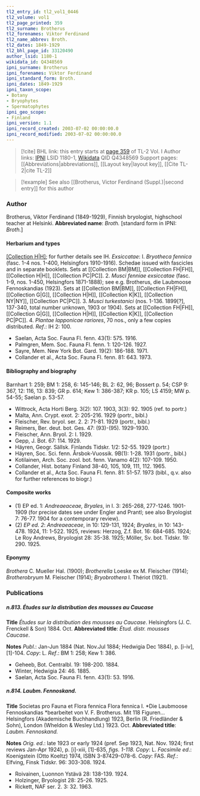 ```yaml
---
tl2_entry_id: tl2_vol1_0446
tl2_volume: vol1
tl2_page_printed: 359
tl2_surname: Brotherus
tl2_forenames: Viktor Ferdinand
tl2_name_abbrev: Broth.
tl2_dates: 1849-1929
tl2_bhl_page_id: 33120490
author_lsid: 1180-1
wikidata_id: Q4348569
ipni_surname: Brotherus
ipni_forenames: Viktor Ferdinand
ipni_standard_form: Broth.
ipni_dates: 1849-1929
ipni_taxon_scope: 
- Botany
- Bryophytes
- Spermatophytes
ipni_geo_scope: 
- Finland
ipni_version: 1.1
ipni_record_created: 2003-07-02 00:00:00.0
ipni_record_modified: 2003-07-02 00:00:00.0
---
```


> [!cite] BHL link: this entry starts at [page 359](https://www.biodiversitylibrary.org/page/33120490) of TL-2 Vol. I
> Author links: [IPNI](https://www.ipni.org/a/1180-1) LSID 1180-1, [Wikidata](https://www.wikidata.org/wiki/Q4348569) QID Q4348569
> Support pages: [[Abbreviations|abbreviations]], [[Layout key|layout key]], [[Cite TL-2|cite TL-2]]

> [!example] See also [[Brotherus, Victor Ferdinand (Suppl.)|second entry]] for this author

### Author

Brotherus, Viktor Ferdinand (1849-1929), Finnish bryologist, highschool teacher at Helsinki. 
**Abbreviated name**: *Broth.* \[standard form in IPNI: *Broth.*\]

#### Herbarium and types

[[Collection H|H]](120.000); for further details see IH.
*Exsiccatae*: I. *Bryotheca fennica* (fasc. 1-4 nos. 1-400, Helsingfors 1910-1916). Schedae issued with fascicles and in separate booklets. Sets at [[Collection BM|BM]], [[Collection FH|FH]], [[Collection H|H]], [[Collection PC|PC]].
2. *Musci fenniae exsiccatae* (fasc. 1-9, nos. 1-450, Helsingfors 1871-1888); see e.g. Brotherus, die Laubmoose Fennoskandias (1923). Sets at [[Collection BM|BM]], [[Collection FH|FH]], [[Collection G|G]], [[Collection H|H]], [[Collection K|K]], [[Collection NY|NY]], [[Collection PC|PC]].
3. *Musci turkestanici* (nos. 1-136. 1899\[?\], 137-340, total number unknown, 1903 or 1904). Sets at [[Collection FH|FH]], [[Collection G|G]], [[Collection H|H]], [[Collection K|K]], [[Collection PC|PC]].
4. *Plantae lapponicae rariores*, 70 nos., only a few copies distributed.
*Ref*.: IH 2: 100.
- Saelan, Acta Soc. Fauna Fl. fenn. 43(1): 575. 1916.
- Palmgren, Mem. Soc. Fauna Fl. fenn. 1: 120-126. 1927.
- Sayre, Mem. New York Bot. Gard. 19(2): 186-188. 1971.
- Collander et al., Acta Soc. Fauna Fl. fenn. 81: 643. 1973.

#### Bibliography and biography

Barnhart 1: 259; BM 1: 258, 6: 145-146; BL 2: 62, 96; Bossert p. 54; CSP 9: 367, 12: 116, 13: 839; GR p. 614; Kew 1: 386-387; KR p. 105; LS 4159; MW p. 54-55; Saelan p. 53-57.
- Wittrock, Acta Horti Berg. 3(2): 107. 1903, 3(3): 92. 1905 (ref. to portr.)
- Malta, Ann. Crypt. exot. 2: 205-216. 1929 (portr., bibl.)
- Fleischer, Rev. bryol. ser. 2. 2: 71-81. 1929 (portr., bibl.)
- Reimers, Ber. deut. bot. Ges. 47: (93)-(95). 1929-1930.
- Fleischer, Ann. Bryol. 2: I. 1929.
- Gepp, J. Bot. 67: 114. 1929.
- Häyren, Geogr. Sällsk. Finlands Tidskr. 1/2: 52-55. 1929 (portr.)
- Häyren, Soc. Sci. fenn. Årsbok-Vuossik. 9B(1): 1-28. 1931 (portr., bibl.)
- Kotilainen, Arch. Soc. zool. bot. fenn. Vanamo 4(2): 107-109. 1950.
- Collander, Hist. botany Finland 38-40, 105, 109, 111, 112. 1965.
- Collander et al., Acta Soc. Fauna Fl. fenn. 81: 51-57. 1973 (bibl., q.v. also for further references to biogr.)

#### Composite works

- (1) EP ed. 1: *Andreaeaceae, Bryales*, in I. 3: 265-268, 277-1246. 1901-1909 (for precise dates see under Engler and Prantl; see also Bryologist 7: 76-77. 1904 for a contemporary review).
- (2) *EP ed. 2*: *Andreaeaceae*, in 10: 129-131, 1924; *Bryales*, in 10: 143-478. 1924, 11: 1-522. 1925, reviews: Herzog, Z.f. Bot. 16: 684-685. 1924; Le Roy Andrews, Bryologist 28: 35-38. 1925; Möller, Sv. bot. Tidskr. 19: 290. 1925.

#### Eponymy

*Brothera* C. Mueller Hal. (1900); *Brotherella* Loeske ex M. Fleischer (1914); *Brotherobryum* M. Fleischer (1914); *Bryobrothera* I. Thériot (1921).

### Publications

##### n.813. Études sur la distribution des mousses au Caucase

**Title**
*Études sur la distribution des mousses au Caucase*. Helsingfors (J. C. Frenckell & Son) 1884. Oct.
**Abbreviated title**: *Étud. distr. mousses Caucase*.

**Notes**
*Publ*.: Jan-Jun 1884 (Nat. Nov.Jul 1884; Hedwigia Dec 1884), p. \[i-iv\], \[1\]-104. *Copy*: L.
*Ref*.: BM 1: 258; Kew 1: 386.
- Geheeb, Bot. Centralbl. 19: 198-200. 1884.
- Winter, Hedwigia 24: 46. 1885.
- Saelan, Acta Soc. Fauna Fl. fenn. 43(1): 53. 1916.

##### n.814. Laubm. Fennoskand.

**Title**
Societas pro Fauna et Flora fennica Flora fennica I. *Die Laubmoose Fennoskandias *bearbeitet von V. F. Brotherus. Mit 118 Figuren... Helsingfors (Akademische Buchhandlung) 1923, Berlin (R. Friedländer & Sohn), London (Wheldon & Wesley Ltd.) 1923. Oct.
**Abbreviated title**: *Laubm. Fennoskand.*

**Notes**
*Orig. ed*.: late 1923 or early 1924 (pref. Sep 1923, Nat. Nov. 1924; first reviews Jan-Apr 1924), p. \[i\]-xiii, \[1\]-635, *figs. 1-118. Copy*: L.
*Facsimile ed*.: Koenigstein (Otto Koeltz) 1974, ISBN 3-87429-078-6. *Copy*: FAS.
*Ref*.: Elfving, Finsk Tidskr. 96: 303-308. 1924.
- Roivainen, Luonnon Ystävä 28: 138-139. 1924.
- Holzinger, Bryologist 28: 25-26. 1925.
- Rickett, NAF ser. 2. 3: 32. 1963.


